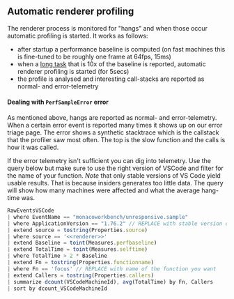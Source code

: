## Automatic renderer profiling

The renderer process is monitored for "hangs" and when those occur automatic profiling is started. It works as follows:

* after startup a performance baseline is computed (on fast machines this is fine-tuned to be roughly one frame at 64fps, 15ms)
* when a [long task](https://developer.mozilla.org/en-US/docs/Web/API/PerformanceLongTaskTiming) that is 10x of the baseline is reported, automatic renderer profiling is started (for 5secs)
* the profile is analysed and interesting call-stacks are reported as normal- and error-telemetry


#### Dealing with `PerfSampleError` error

As mentioned above, hangs are reported as normal- and error-telemetry. When a certain error event is reported many times it shows up on our error triage page. The error shows a synthetic stacktrace which is the callstack that the profiler saw most often. The top is the slow function and the calls is how it was called. 

If the error telemetry isn't sufficient you can dig into telemetry. Use the query below but make sure to use the right version of VSCode and filter for the name of your function. _Note_ that only stable versions of VS Code yield usable results. That is because insiders generates too little data. The query will show how many machines were affected and what the average hang-time was. 

```js
RawEventsVSCode
| where EventName == "monacoworkbench/unresponsive.sample"
| where ApplicationVersion == "1.76.2" // REPLACE with stable version of vscode
| extend source = tostring(Properties.source)
| where source == '<<renderer>>'
| extend Baseline = toint(Measures.perfbaseline)
| extend TotalTime = toint(Measures.selftime)
| where TotalTime > 2 * Baseline
| extend Fn = tostring(Properties.functionname)
| where Fn == 'focus' // REPLACE with name of the function you want
| extend Callers = tostring(Properties.callers)
| summarize dcount(VSCodeMachineId), avg(TotalTime) by Fn, Callers
| sort by dcount_VSCodeMachineId

```